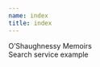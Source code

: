 ```yaml
---
name: index
title: index
---
```


<div data-element="galway-viewer-pop-out"
     data-manifest="https://gist.githubusercontent.com/stephenwf/8c417a212866a21f48bd3ce9182e2f28/raw/cbfc217bd4c2f9311438a881db9a43fd015481cb/raw.json">
     O’Shaughnessy Memoirs
</div>

<div data-element="galway-viewer-pop-out"
     data-title="Search service example"
     data-manifest="https://wellcomelibrary.org/iiif/b18035723/manifest"
     data-disable-start-screen="true"
     data-disable-drawer="true">
     Search service example
</div>
